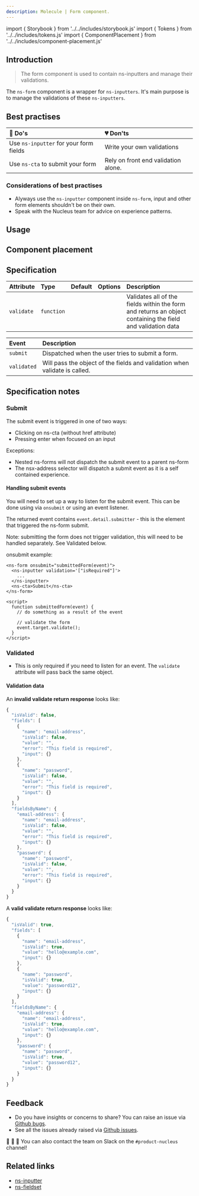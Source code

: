 ```yaml
---
description: Molecule | Form component.
---
```


import { Storybook } from '../../includes/storybook.js'
import { Tokens } from '../../includes/tokens.js'
import { ComponentPlacement } from '../../includes/component-placement.js'

## Introduction

> The form component is used to contain ns-inputters and manage their validations.

The `ns-form` component is a wrapper for `ns-inputters`. It's main purpose is to manage the validations of these `ns-inputters`.

## Best practises

| 💚 Do's | 💔 Don'ts |
| :--- | :--- |
| Use `ns-inputter` for your form fields | Write your own validations |
| Use `ns-cta` to submit your form | Rely on front end validation alone. |

### Considerations of best practises

* Alyways use the `ns-inputter` component inside `ns-form`, input and other form elements shouldn't be on their own.
* Speak with the Nucleus team for advice on experience patterns.

## Usage

<Storybook story="form-components-ns-form--multi-input-form"></Storybook>

## Component placement

<ComponentPlacement component="ns-form" parentComponents="ns-panel,ns-card"></ComponentPlacement>

## Specification

| Attribute | Type | Default | Options | Description |
| :--- | :--- | :--- | :--- | :--- |
| `validate` | `function`  |  |  | Validates all of the fields within the form and returns an object containing the field and validation data |

| Event | Description |
| :--- | :--- |
| `submit` | Dispatched when the user tries to submit a form. |
| `validated` | Will pass the object of the fields and validation when validate is called. |

## Specification notes

### Submit

The submit event is triggered in one of two ways:

* Clicking on ns-cta (without href attribute)
* Pressing enter when focused on an input

Exceptions:

* Nested ns-forms will not dispatch the submit event to a parent ns-form
* The nsx-address selector will dispatch a submit event as it is a self contained experience.


#### Handling submit events

You will need to set up a way to listen for the submit event. This can be done using via `onsubmit` or using an event listener.

The returned event contains `event.detail.submitter` - this is the element that triggered the ns-form submit.

Note: submitting the form does not trigger validation, this will need to be handled separately. See Validated below.

onsubmit example:

```markup
<ns-form onsubmit="submittedForm(event)">
  <ns-inputter validation='["isRequired"]'>
    ...
  </ns-inputter>
  <ns-cta>Submit</ns-cta>
</ns-form>

<script>
  function submittedForm(event) {
    // do something as a result of the event

    // validate the form
    event.target.validate();
  }
</script>
```

### Validated

* This is only required if you need to listen for an event. The `validate` attribute will pass back the same object.

#### Validation data

An **invalid validate return response** looks like:

```javascript
{
  "isValid": false,
  "fields": [
    {
      "name": "email-address",
      "isValid": false,
      "value": "",
      "error": "This field is required",
      "input": {}
    },
    {
      "name": "password",
      "isValid": false,
      "value": "",
      "error": "This field is required",
      "input": {}
    }
  ],
  "fieldsByName": {
    "email-address": {
      "name": "email-address",
      "isValid": false,
      "value": "",
      "error": "This field is required",
      "input": {}
    },
    "password": {
      "name": "password",
      "isValid": false,
      "value": "",
      "error": "This field is required",
      "input": {}
    }
  }
}
```

A **valid validate return response** looks like:

```javascript
{
  "isValid": true,
  "fields": [
    {
      "name": "email-address",
      "isValid": true,
      "value": "hello@example.com",
      "input": {}
    },
    {
      "name": "password",
      "isValid": true,
      "value": "password12",
      "input": {}
    }
  ],
  "fieldsByName": {
    "email-address": {
      "name": "email-address",
      "isValid": true,
      "value": "hello@example.com",
      "input": {}
    },
    "password": {
      "name": "password",
      "isValid": true,
      "value": "password12",
      "input": {}
    }
  }
}
```

<Tokens component="form"></Tokens>

## Feedback

* Do you have insights or concerns to share? You can raise an issue via [Github bugs](https://github.com/ConnectedHomes/nucleus/issues/new?assignees=&labels=Bug&template=a--bug-report.md&title=[bug]%20[ns-form]).
* See all the issues already raised via [Github issues](https://github.com/connectedHomes/nucleus/issues?utf8=%E2%9C%93&q=is%3Aopen+is%3Aissue+label%3ABug+[ns-form]).

💩 🎉 🦄 You can also contact the team on Slack on the `#product-nucleus` channel!

## Related links

* [ns-inputter](components/ns-inputter.md)
* [ns-fieldset](components/ns-fieldset.md)
